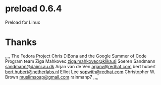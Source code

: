 # preload 0.6.4
Preload for Linux

# Thanks
,,,,
The Fedora Project
Chris DiBona and the Google Summer of Code Program team
Ziga Mahkovec  <ziga.mahkovec@klika.si>
Soeren Sandmann <sandmann@daimi.au.dk>
Arjan van de Ven  <arjanv@redhat.com>
bert hubert <bert.hubert@netherlabs.nl>
Elliot Lee <sopwith@redhat.com>
Christopher W. Brown <muslimsoap@gmail.com>
rainmanp7
,,,,
